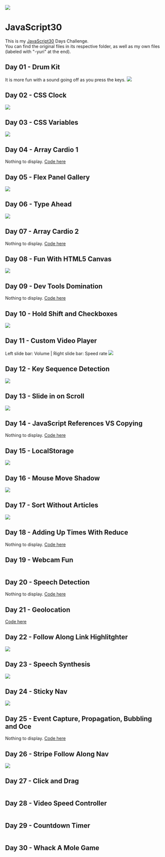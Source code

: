 ![](https://javascript30.com/images/JS3-social-share.png)

# JavaScript30

This is my [JavaScript30](https://JavaScript30.com) Days Challenge.  
You can find the original files in its respective folder, as well as my own files (labeled with "-yuri" at the end).

## Day 01 - Drum Kit

It is more fun with a sound going off as you press the keys.
![](https://github.com/yuridapaz/Javascript-30-days/blob/master/Images%20e%20Gifs/JavaScript%20Drum%20Kit.gif)

## Day 02 - CSS Clock

![](https://github.com/yuridapaz/Javascript-30-days/blob/master/Images%20e%20Gifs/JS%20and%20CSS%20Clock.gif)

## Day 03 - CSS Variables

![](https://github.com/yuridapaz/Javascript-30-days/blob/master/Images%20e%20Gifs/CSS%20Variables.gif)

## Day 04 - Array Cardio 1

Nothing to display. [Code here](https://github.com/yuridapaz/Javascript-30-days/tree/master/04%20-%20Array%20Cardio%20Day%201)

## Day 05 - Flex Panel Gallery

![](https://github.com/yuridapaz/Javascript-30-days/blob/master/Images%20e%20Gifs/Flex%20Panel%20Gallery.gif)

## Day 06 - Type Ahead

![](https://github.com/yuridapaz/Javascript-30-days/blob/master/Images%20e%20Gifs/Type%20Ahead.gif)

## Day 07 - Array Cardio 2

Nothing to display. [Code here](https://github.com/yuridapaz/Javascript-30-days/tree/master/07%20-%20Array%20Cardio%20Day%202)

## Day 08 - Fun With HTML5 Canvas

![](https://github.com/yuridapaz/Javascript-30-days/blob/master/Images%20e%20Gifs/Fun%20with%20HTML5%20Canvas.gif)

## Day 09 - Dev Tools Domination

Nothing to display. [Code here](https://github.com/yuridapaz/Javascript-30-days/tree/master/09%20-%20Dev%20Tools%20Domination)

## Day 10 - Hold Shift and Checkboxes

![](https://github.com/yuridapaz/Javascript-30-days/blob/master/Images%20e%20Gifs/Hold%20Shift%20and%20Check%20Checkboxes.gif)

## Day 11 - Custom Video Player

Left slide bar: Volume | Right slide bar: Speed rate
![](https://github.com/yuridapaz/Javascript-30-days/blob/master/Images%20e%20Gifs/Custom%20Video%20Player.gif)

## Day 12 - Key Sequence Detection

![](https://github.com/yuridapaz/Javascript-30-days/blob/master/Images%20e%20Gifs/Key%20Sequence%20Detection.gif)

## Day 13 - Slide in on Scroll

![](https://github.com/yuridapaz/Javascript-30-days/blob/master/Images%20e%20Gifs/Slide%20in%20on%20Scroll.gif)

## Day 14 - JavaScript References VS Copying

Nothing to display. [Code here](https://github.com/yuridapaz/Javascript-30-days/tree/master/14%20-%20JavaScript%20References%20VS%20Copying)

## Day 15 - LocalStorage

![](https://github.com/yuridapaz/Javascript-30-days/blob/master/Images%20e%20Gifs/%20LocalStorage.gif)

## Day 16 - Mouse Move Shadow

![](https://github.com/yuridapaz/Javascript-30-days/blob/master/Images%20e%20Gifs/Mouse%20Move%20Shadow.gif)

## Day 17 - Sort Without Articles

![](https://github.com/yuridapaz/Javascript-30-days/blob/master/Images%20e%20Gifs/Sort%20Without%20Articles.png)

## Day 18 - Adding Up Times With Reduce

Nothing to display. [Code here](https://github.com/yuridapaz/Javascript-30-days/tree/master/18%20-%20Adding%20Up%20Times%20with%20Reduce)

## Day 19 - Webcam Fun

![]()

## Day 20 - Speech Detection

Nothing to display. [Code here](https://github.com/yuridapaz/Javascript-30-days/tree/master/20%20-%20Speech%20Detection)

## Day 21 - Geolocation

[Code here](https://github.com/yuridapaz/Javascript-30-days/tree/master/21%20-%20Geolocation)

## Day 22 - Follow Along Link Highlitghter

![](https://github.com/yuridapaz/Javascript-30-days/blob/master/Images%20e%20Gifs/Follow%20Along%20Link%20Highlighter.gif)

## Day 23 - Speech Synthesis

![](https://github.com/yuridapaz/Javascript-30-days/blob/master/Images%20e%20Gifs/Speech%20Synthesis.png)

## Day 24 - Sticky Nav

![](https://github.com/yuridapaz/Javascript-30-days/blob/master/Images%20e%20Gifs/Sticky%20Nav.gif)

## Day 25 - Event Capture, Propagation, Bubbling and Oce

Nothing to display. [Code here](https://github.com/yuridapaz/Javascript-30-days/tree/master/25%20-%20Event%20Capture%2C%20Propagation%2C%20Bubbling%20and%20Once)

## Day 26 - Stripe Follow Along Nav

![](https://github.com/yuridapaz/Javascript-30-days/blob/master/Images%20e%20Gifs/Follow%20Along%20Nav.gif)

## Day 27 - Click and Drag

![]()

## Day 28 - Video Speed Controller

![]()

## Day 29 - Countdown Timer

![]()

## Day 30 - Whack A Mole Game

![]()
